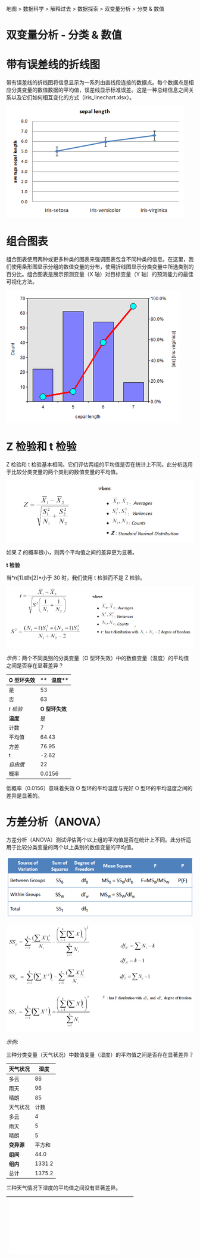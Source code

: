 地图 > 数据科学 > 解释过去 > 数据探索 > 双变量分析 > 分类 & 数值

# 双变量分析 - 分类 & 数值

# **带有误差线的折线图**

带有误差线的折线图将信息显示为一系列由直线段连接的数据点。每个数据点是相应分类变量的数值数据的平均值，误差线显示标准误差。这是一种总结信息之间关系以及它们如何相互变化的方式（iris_linechart.xlsx）。

![](img/fb41f54ad5dfd089f83710ac7682f22d.jpg)

# **组合图表**

组合图表使用两种或更多种类的图表来强调图表包含不同种类的信息。在这里，我们使用条形图显示分组的数值变量的分布，使用折线图显示分类变量中所选类别的百分比。组合图表是展示预测变量（X 轴）对目标变量（Y 轴）的预测能力的最佳可视化方法。

![](img/a2d183bc9830b7f6e6142721d5af7b38.jpg)

# **Z 检验和 t 检验**

Z 检验和 t 检验基本相同。它们评估两组的平均值是否在统计上不同。此分析适用于比较分类变量的两个类别的数值变量的平均值。

![](img/9b5173e011fd1175c7fba5dc1fd10007.jpg)

如果 Z 的概率很小，则两个平均值之间的差异更为显著。

**t 检验**

当*n[1]*或*n[2]*小于 30 时，我们使用 t 检验而不是 Z 检验。

![](img/fd529d2ee9f35fbd5df804397af9a260.jpg)

*示例*：两个不同类别的分类变量（O 型环失效）中的数值变量（温度）的平均值之间是否存在显著差异？

| **O 型环失效** | **   温度** |
| --- | --- |
| 是 | 53 | 56 | 57 | 70 | 70 | 70 | 75 |  |  |  |  |  |  |  |  |  |  |
| 否 | 63 | 66 | 67 | 67 | 67 | 68 | 69 | 70 | 72 | 73 | 75 | 76 | 76 | 78 | 79 | 80 | 81 |
| *t 检验* | **O 型环失效** |
| **温度** | 是 | 否 |
| 计数 | 7 | 17 |
| 平均值 | 64.43 | 72.18 |
| 方差 | 76.95 | 30.78 |
| t | -2.62 |   |
| *自由度* | 22 |   |
| 概率 | 0.0156 |   |

低概率（0.0156）意味着失效 O 型环的平均温度与完好 O 型环的平均温度之间的差异是显著的。

# **方差分析（ANOVA）**

方差分析（ANOVA）测试评估两个以上组的平均值是否在统计上不同。此分析适用于比较分类变量的两个以上类别的数值变量的平均值。

![](img/cc68c96ccc4a121dbeb6aaa711f59f97.jpg)

![](img/fe5a9394a6ee67f75023f3f7cf1f06b2.jpg)

*示例*:

三种分类变量（天气状况）中数值变量（湿度）的平均值之间是否存在显著差异？

| **天气状况** | **湿度** |
| --- | --- |
| 多云 | 86 | 65 | 90 | 75 |  |
| 雨天 | 96 | 80 | 70 | 80 | 91 |
| 晴朗 | 85 | 90 | 95 | 70 | 70 |
| 天气状况 | 计数 | 平均值 | 方差 |
| 多云 | 4 | 79.0 | 127.3 |
| 雨天 | 5 | 83.4 | 104.8 |
| 晴朗 | 5 | 82.0 | 132.5 |
| **变异源** | 平方和 | 自由度 | 均方 | F 值 | 概率 |
| **组间** | 44.0 | 2 | 22.0 | 0.182 | 0.836 |
| **组内** | 1331.2 | 11 | 121.0 |  |  |
| 总计 | 1375.2 | 13 |  |  |  |

三种天气情况下湿度的平均值之间没有显著差异。

| ![](img/R7.txt) |  |  |
| --- | --- | --- |
